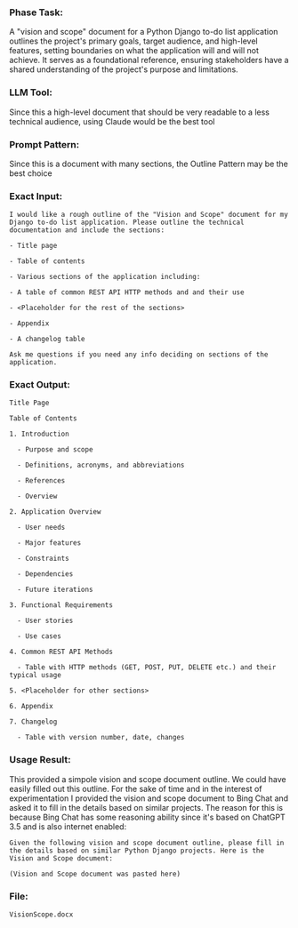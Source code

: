 ### Phase Task:

A "vision and scope" document for a Python Django to-do list application outlines the project's primary goals, target audience, and high-level features, setting boundaries on what the application will and will not achieve. It serves as a foundational reference, ensuring stakeholders have a shared understanding of the project's purpose and limitations.

### LLM Tool:

Since this a high-level document that should be very readable to a less technical audience, using Claude would be the best tool


### Prompt Pattern:

Since this is a document with many sections, the Outline Pattern may be the best choice

### Exact Input:

```
I would like a rough outline of the "Vision and Scope" document for my Django to-do list application. Please outline the technical documentation and include the sections:

- Title page

- Table of contents

- Various sections of the application including:

- A table of common REST API HTTP methods and and their use

- <Placeholder for the rest of the sections>

- Appendix

- A changelog table

Ask me questions if you need any info deciding on sections of the application.
```

### Exact Output:

```
Title Page

Table of Contents

1. Introduction

  - Purpose and scope

  - Definitions, acronyms, and abbreviations

  - References

  - Overview

2. Application Overview

  - User needs

  - Major features

  - Constraints

  - Dependencies

  - Future iterations

3. Functional Requirements

  - User stories

  - Use cases

4. Common REST API Methods

  - Table with HTTP methods (GET, POST, PUT, DELETE etc.) and their typical usage

5. <Placeholder for other sections>

6. Appendix

7. Changelog

  - Table with version number, date, changes
```

### Usage Result:
This provided a simpole vision and scope document outline. We could have easily filled out this outline. For the sake of time and in the interest of experimentation I provided the vision and scope document to Bing Chat and asked it to fill in the details based on similar projects. The reason for this is because Bing Chat has some reasoning ability since it's based on ChatGPT 3.5 and is also internet enabled:
```
Given the following vision and scope document outline, please fill in the details based on similar Python Django projects. Here is the Vision and Scope document:

(Vision and Scope document was pasted here)
```

### File:
`VisionScope.docx`